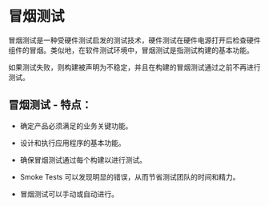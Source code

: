 # 冒烟测试

冒烟测试是一种受硬件测试启发的测试技术，硬件测试在硬件电源打开后检查硬件组件的冒烟。类似地，在软件测试环境中，冒烟测试是指测试构建的基本功能。

如果测试失败，则构建被声明为不稳定，并且在构建的冒烟测试通过之前不再进行测试。

## 冒烟测试 - 特点：

* 确定产品必须满足的业务关键功能。

* 设计和执行应用程序的基本功能。

* 确保冒烟测试通过每个构建以进行测试。

* Smoke Tests 可以发现明显的错误，从而节省测试团队的时间和精力。

* 冒烟测试可以手动或自动进行。
